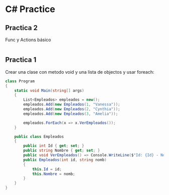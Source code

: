 # C# Practice

## Practica 2
Func y Actions básico

```csharp

```

## Practica 1
Crear una clase con metodo void y una lista de objectos y usar foreach:

```csharp
class Program
{
    static void Main(string[] args)
    {
        List<Empleados> empleados = new();
        empleados.Add(new Empleados(1, "Vanessa"));
        empleados.Add(new Empleados(2, "Cynthia"));
        empleados.Add(new Empleados(3, "Amelia"));

        empleados.ForEach(x => x.VerEmpleados());
    }

    public class Empleados
    {
        public int Id { get; set; }
        public string Nombre { get; set; }
        public void VerEmpleados() => Console.WriteLine($"Id: {Id} - Nombre: {Nombre}");
        public Empleados(int id, string nomb)
        {
            this.Id = id;
            this.Nombre = nomb;
        }
    }
}
```